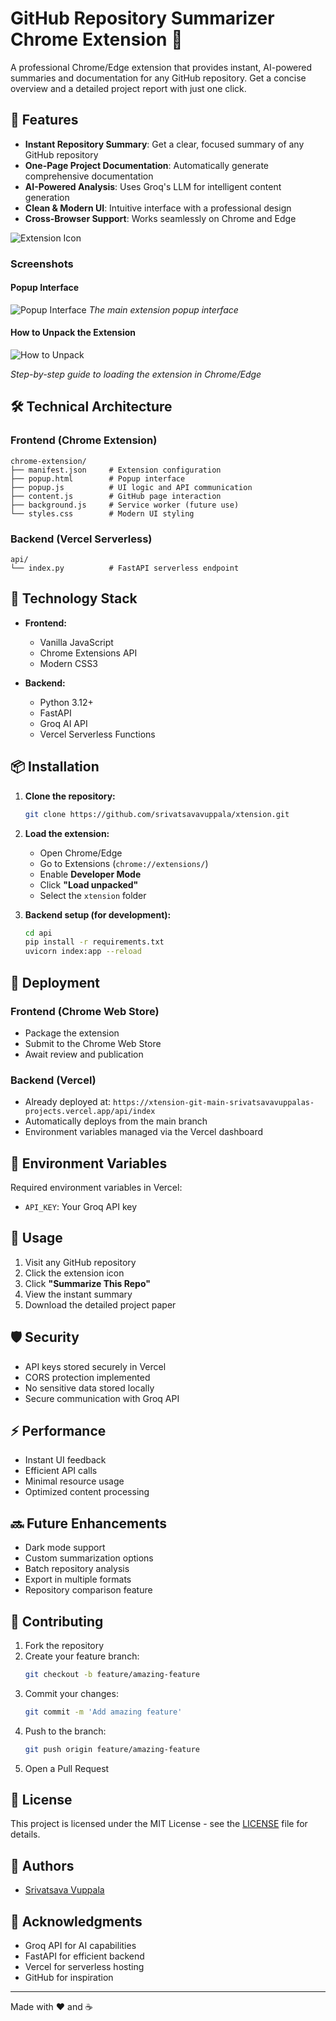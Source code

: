 # GitHub Repository Summarizer Chrome Extension 🚀

A professional Chrome/Edge extension that provides instant, AI-powered summaries and documentation for any GitHub repository. Get a concise overview and a detailed project report with just one click.

## 🌟 Features

- **Instant Repository Summary**: Get a clear, focused summary of any GitHub repository  
- **One-Page Project Documentation**: Automatically generate comprehensive documentation  
- **AI-Powered Analysis**: Uses Groq's LLM for intelligent content generation  
- **Clean & Modern UI**: Intuitive interface with a professional design  
- **Cross-Browser Support**: Works seamlessly on Chrome and Edge  

![Extension Icon](icons/icon128.png)

### Screenshots

#### Popup Interface
![Popup Interface](screenshots/ref_2.jpg)
*The main extension popup interface*

#### How to Unpack the Extension
![How to Unpack](screenshots/ref_1.jpg)




*Step-by-step guide to loading the extension in Chrome/Edge*

## 🛠️ Technical Architecture

### Frontend (Chrome Extension)
```
chrome-extension/
├── manifest.json     # Extension configuration
├── popup.html        # Popup interface
├── popup.js          # UI logic and API communication
├── content.js        # GitHub page interaction
├── background.js     # Service worker (future use)
└── styles.css        # Modern UI styling
```

### Backend (Vercel Serverless)
```
api/
└── index.py          # FastAPI serverless endpoint
```

## 🔧 Technology Stack

- **Frontend:**
  - Vanilla JavaScript  
  - Chrome Extensions API  
  - Modern CSS3  

- **Backend:**
  - Python 3.12+  
  - FastAPI  
  - Groq AI API  
  - Vercel Serverless Functions  

## 📦 Installation

1. **Clone the repository:**
   ```bash
   git clone https://github.com/srivatsavavuppala/xtension.git
   ```

2. **Load the extension:**
   - Open Chrome/Edge  
   - Go to Extensions (`chrome://extensions/`)  
   - Enable **Developer Mode**  
   - Click **"Load unpacked"**  
   - Select the `xtension` folder  

3. **Backend setup (for development):**
   ```bash
   cd api
   pip install -r requirements.txt
   uvicorn index:app --reload
   ```

## 🚀 Deployment

### Frontend (Chrome Web Store)
- Package the extension  
- Submit to the Chrome Web Store  
- Await review and publication  

### Backend (Vercel)
- Already deployed at: `https://xtension-git-main-srivatsavavuppalas-projects.vercel.app/api/index`  
- Automatically deploys from the main branch  
- Environment variables managed via the Vercel dashboard  

## 🔑 Environment Variables

Required environment variables in Vercel:
- `API_KEY`: Your Groq API key  

## 🎯 Usage

1. Visit any GitHub repository  
2. Click the extension icon  
3. Click **"Summarize This Repo"**  
4. View the instant summary  
5. Download the detailed project paper  

## 🛡️ Security

- API keys stored securely in Vercel  
- CORS protection implemented  
- No sensitive data stored locally  
- Secure communication with Groq API  

## ⚡ Performance

- Instant UI feedback  
- Efficient API calls  
- Minimal resource usage  
- Optimized content processing  

## 🔜 Future Enhancements

- Dark mode support  
- Custom summarization options  
- Batch repository analysis  
- Export in multiple formats  
- Repository comparison feature  

## 🤝 Contributing

1. Fork the repository  
2. Create your feature branch:
   ```bash
   git checkout -b feature/amazing-feature
   ```
3. Commit your changes:
   ```bash
   git commit -m 'Add amazing feature'
   ```
4. Push to the branch:
   ```bash
   git push origin feature/amazing-feature
   ```
5. Open a Pull Request  

## 📝 License

This project is licensed under the MIT License - see the [LICENSE](LICENSE) file for details.

## 👥 Authors

- [Srivatsava Vuppala](https://github.com/srivatsavavuppala)

## 🙏 Acknowledgments

- Groq API for AI capabilities  
- FastAPI for efficient backend  
- Vercel for serverless hosting  
- GitHub for inspiration  

---

Made with ❤️ and ☕
